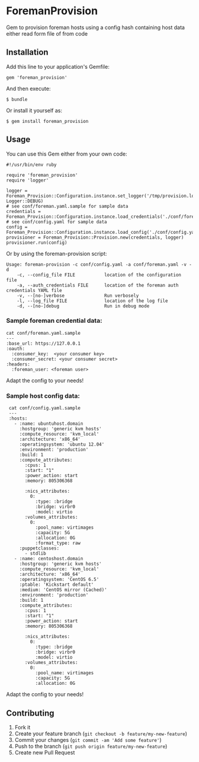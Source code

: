 # ForemanProvision

Gem to provision foreman hosts using a config hash containing host data either read form file of from code

## Installation

Add this line to your application's Gemfile:

    gem 'foreman_provision'

And then execute:

    $ bundle

Or install it yourself as:

    $ gem install foreman_provision

## Usage

You can use this Gem either from your own code:

    #!/usr/bin/env ruby
    
    require 'foreman_provision'
    require 'logger'
    
    logger = Foreman_Provision::Configuration.instance.set_logger('/tmp/provision.log', Logger::DEBUG)
    # see conf/foreman.yaml.sample for sample data
    credentials = Foreman_Provision::Configuration.instance.load_credentials('./conf/foreman.yaml')
    # see conf/config.yaml for sample data
    config = Foreman_Provision::Configuration.instance.load_config('./conf/config.yaml')
    provisioner = Foreman_Provision::Provision.new(credentials, logger)
    provisioner.run(config)

Or by using the foreman-provision script:

    Usage: foreman-provision -c conf/config.yaml -a conf/foreman.yaml -v -d
        -c, --config_file FILE           location of the configuration file
        -a, --auth_credentials FILE      location of the foreman auth credentials YAML file
        -v, --[no-]verbose               Run verbosely
        -l, --log_file FILE              location of the log file
        -d, --[no-]debug                 Run in debug mode
    
### Sample foreman credential data:

    cat conf/foreman.yaml.sample
    ---
    :base_url: https://127.0.0.1
    :oauth:
      :consumer_key:  <your consumer key>
      :consumer_secret: <your consumer secret>
    :headers:
      :foreman_user: <foreman user>
Adapt the config to your needs!


### Sample host config data:

     cat conf/config.yaml.sample
     ---
     :hosts:
       - :name: ubuntuhost.domain
         :hostgroup: 'generic kvm hosts'
         :compute_resource: 'kvm_local'
         :architecture: 'x86_64'
         :operatingsystem: 'ubuntu 12.04'
         :environment: 'production'
         :build: 1
         :compute_attributes:
           :cpus: 1
           :start: "1"
           :power_action: start
           :memory: 805306368

           :nics_attributes:
             0:
               :type: :bridge
               :bridge: virbr0
               :model: virtio
           :volumes_attributes:
             0:
               :pool_name: virtimages
               :capacity: 5G
               :allocation: 0G
               :format_type: raw
         :puppetclasses:
           - stdlib
       - :name: centoshost.domain
         :hostgroup: 'generic kvm hosts'
         :compute_resource: 'kvm_local'
         :architecture: 'x86_64'
         :operatingsystem: 'CentOS 6.5'
         :ptable: 'Kickstart default'
         :medium: 'CentOS mirror (Cached)'
         :environment: 'production'
         :build: 1
         :compute_attributes:
           :cpus: 1
           :start: "1"
           :power_action: start
           :memory: 805306368

           :nics_attributes:
             0:
               :type: :bridge
               :bridge: virbr0
               :model: virtio
           :volumes_attributes:
             0:
               :pool_name: virtimages
               :capacity: 5G
               :allocation: 0G
Adapt the config to your needs!


## Contributing

1. Fork it
2. Create your feature branch (`git checkout -b feature/my-new-feature`)
3. Commit your changes (`git commit -am 'Add some feature'`)
4. Push to the branch (`git push origin feature/my-new-feature`)
5. Create new Pull Request
